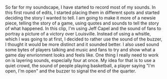 So far for my soundscape, I have started to record most of my sounds. In this first round of edits, I started 
placing them in different spots and started deciding the story I wanted to tell. I am going to make it more 
of a newsie piece, telling the story of a game, using quotes and sounds to tell the story of what happened. 
In this clip, I'm using Jeff Capel and the sound of fans to portray a picture of a victory over Louisville.
Instead of using a whsitle, which I was going to at first, I decided to rather use the sound of the buzzer, I 
thought it would be more distinct and it sounded better. I also used sound some bytes of players talking and music
and fans to try and show what a game day envrionment looks and feels like. 
One thing I really need to work on is layering sounds, especially four at once. My idea for that is to use a quiet crowd,
the sound of people playing basketball, a player saying "I'm open, I'm open" and the buzzer to signal the end of the 
quarter. 
